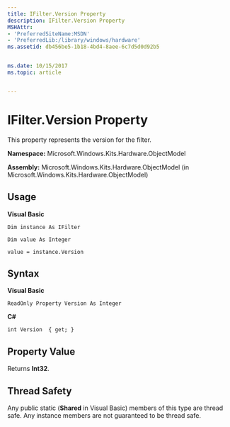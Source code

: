 ```yaml
---
title: IFilter.Version Property
description: IFilter.Version Property
MSHAttr:
- 'PreferredSiteName:MSDN'
- 'PreferredLib:/library/windows/hardware'
ms.assetid: db456be5-1b18-4bd4-8aee-6c7d5d0d92b5


ms.date: 10/15/2017
ms.topic: article


---
```


# IFilter.Version Property


This property represents the version for the filter.

**Namespace:** Microsoft.Windows.Kits.Hardware.ObjectModel

**Assembly:** Microsoft.Windows.Kits.Hardware.ObjectModel (in Microsoft.Windows.Kits.Hardware.ObjectModel)

## <span id="Usage"></span><span id="usage"></span><span id="USAGE"></span>Usage


**Visual Basic**

`Dim instance As IFilter`

`Dim value As Integer`

`value = instance.Version`

## <span id="Syntax"></span><span id="syntax"></span><span id="SYNTAX"></span>Syntax


**Visual Basic**

`ReadOnly Property Version As Integer`

**C#**

`int Version  { get; }`

## <span id="Property_Value"></span><span id="property_value"></span><span id="PROPERTY_VALUE"></span>Property Value


Returns **Int32**.

## <span id="Thread_Safety"></span><span id="thread_safety"></span><span id="THREAD_SAFETY"></span>Thread Safety


Any public static (**Shared** in Visual Basic) members of this type are thread safe. Any instance members are not guaranteed to be thread safe.

 

 






